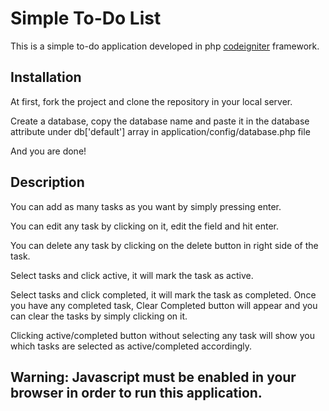 <!DOCTYPE html>
<html>
<head>
	<meta charset="utf-8"/>
</head>
<body>
<h1>Simple To-Do List</h1>

<p>This is a simple to-do application developed in php <a href="https://codeigniter.com/">codeigniter</a> framework.</p>

<h2>Installation</h2>

<p>At first, fork the project and clone the repository in your local server.</p>

<p>Create a database, copy the database name and paste it in the database attribute under db['default'] array in application/config/database.php file</p>

<p>And you are done!</p>

<h2>Description</h2>

<p>You can add as many tasks as you want by simply pressing enter.</p>

<p>You can edit any task by clicking on it, edit the field and hit enter.</p>

<p>You can delete any task by clicking on the delete button in right side of the task.</p>

<p>Select tasks and click active, it will mark the task as active.</p>

<p>Select tasks and click completed, it will mark the task as completed. Once you have any completed task, Clear Completed button will appear and you can clear the tasks by simply clicking on it.</p>

<p>Clicking active/completed button without selecting any task will show you which tasks are selected as active/completed accordingly.</p>

<h2>Warning: Javascript must be enabled in your browser in order to run this application.</h2>

</body>
</html>